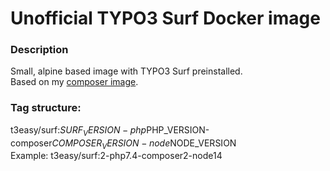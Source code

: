 # Unofficial TYPO3 Surf Docker image

### Description
Small, alpine based image with TYPO3 Surf preinstalled.  
Based on my [composer image](https://hub.docker.com/r/t3easy/composer).

### Tag structure:
t3easy/surf:$SURF_VERSION-php$PHP_VERSION-composer$COMPOSER_VERSION-node$NODE_VERSION  
Example: t3easy/surf:2-php7.4-composer2-node14
